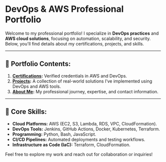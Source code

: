 # DevOps & AWS Professional Portfolio

Welcome to my professional portfolio! I specialize in **DevOps practices** and **AWS cloud solutions**, focusing on automation, scalability, and security. Below, you'll find details about my certifications, projects, and skills.

---

## 📁 Portfolio Contents:
1. **[Certifications](certifications/README.md):** Verified credentials in AWS and DevOps.  
2. **[Projects](projects/):** A collection of real-world solutions I’ve implemented using DevOps and AWS tools.  
3. **[About Me](about/README.md):** My professional journey, expertise, and contact information.

---

## 🔧 Core Skills:
- **Cloud Platforms:** AWS (EC2, S3, Lambda, RDS, VPC, CloudFormation).  
- **DevOps Tools:** Jenkins, GitHub Actions, Docker, Kubernetes, Terraform.  
- **Programming:** Python, Bash, JavaScript.  
- **CI/CD Pipelines:** Automated deployments and testing workflows.  
- **Infrastructure as Code (IaC):** Terraform, CloudFormation.  

Feel free to explore my work and reach out for collaboration or inquiries!
